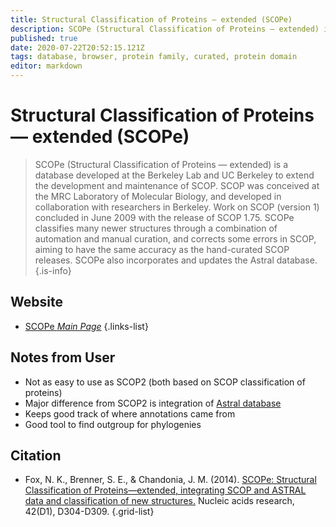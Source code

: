 ```yaml
---
title: Structural Classification of Proteins — extended (SCOPe)
description: SCOPe (Structural Classification of Proteins — extended) is a database developed at the Berkeley Lab and UC Berkeley to extend the development and maintenance of SCOP.
published: true
date: 2020-07-22T20:52:15.121Z
tags: database, browser, protein family, curated, protein domain
editor: markdown
---
```


# Structural Classification of Proteins — extended (SCOPe)

> SCOPe (Structural Classification of Proteins — extended) is a database developed at the Berkeley Lab and UC Berkeley to extend the development and maintenance of SCOP. SCOP was conceived at the MRC Laboratory of Molecular Biology, and developed in collaboration with researchers in Berkeley. Work on SCOP (version 1) concluded in June 2009 with the release of SCOP 1.75. 
&NewLine;
SCOPe classifies many newer structures through a combination of automation and manual curation, and corrects some errors in SCOP, aiming to have the same accuracy as the hand-curated SCOP releases. SCOPe also incorporates and updates the Astral database.
{.is-info}



## Website

- [SCOPe *Main Page*](http://scop.berkeley.edu/)
{.links-list}

## Notes from User 
- Not as easy to use as SCOP2 (both based on SCOP classification of proteins)
- Major difference from SCOP2 is integration of [Astral database](http://astral.berkeley.edu) 
- Keeps good track of where annotations came from 
- Good tool to find outgroup for phylogenies


## Citation

- Fox, N. K., Brenner, S. E., & Chandonia, J. M. (2014). [SCOPe: Structural Classification of Proteins—extended, integrating SCOP and ASTRAL data and classification of new structures.](https://academic.oup.com/nar/article/42/D1/D304/1062928) Nucleic acids research, 42(D1), D304-D309.
{.grid-list}